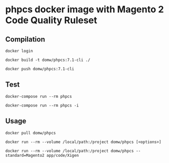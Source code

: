 # phpcs docker image with Magento 2 Code Quality Ruleset

## Compilation

    docker login

    docker build -t domw/phpcs:7.1-cli ./

    docker push domw/phpcs:7.1-cli 

## Test

    docker-compose run --rm phpcs
    
    docker-compose run --rm phpcs -i
    
## Usage
    
    docker pull domw/phpcs
    
    docker run --rm --volume /local/path:/project domw/phpcs [<options>]
    
    docker run --rm --volume /local/path:/project domw/phpcs --standard=Magento2 app/code/Xigen